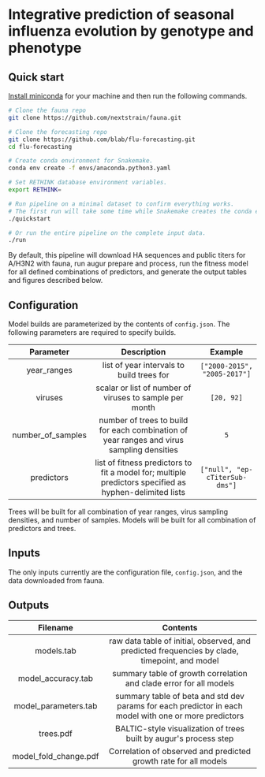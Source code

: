 # Integrative prediction of seasonal influenza evolution by genotype and phenotype

## Quick start

[Install miniconda](https://conda.io/miniconda.html) for your machine and then run the following commands.

```bash
# Clone the fauna repo
git clone https://github.com/nextstrain/fauna.git

# Clone the forecasting repo
git clone https://github.com/blab/flu-forecasting.git
cd flu-forecasting

# Create conda environment for Snakemake.
conda env create -f envs/anaconda.python3.yaml

# Set RETHINK database environment variables.
export RETHINK=

# Run pipeline on a minimal dataset to confirm everything works.
# The first run will take some time while Snakemake creates the conda environments it needs.
./quickstart

# Or run the entire pipeline on the complete input data.
./run
```

By default, this pipeline will download HA sequences and public titers for A/H3N2 with fauna, run augur prepare and process, run the fitness model for all defined combinations of predictors, and generate the output tables and figures described below.

## Configuration

Model builds are parameterized by the contents of `config.json`.
The following parameters are required to specify builds.

| Parameter | Description | Example |
|:---:|:---:|:---:|
| year_ranges | list of year intervals to build trees for | `["2000-2015", "2005-2017"]` |
| viruses | scalar or list of number of viruses to sample per month | `[20, 92]` |
| number_of_samples | number of trees to build for each combination of year ranges and virus sampling densities | `5` |
| predictors | list of fitness predictors to fit a model for; multiple predictors specified as hyphen-delimited lists | `["null", "ep-cTiterSub-dms"]` |

Trees will be built for all combination of year ranges, virus sampling densities, and number of samples.
Models will be built for all combination of predictors and trees.

## Inputs

The only inputs currently are the configuration file, `config.json`, and the data downloaded from fauna.

## Outputs

| Filename | Contents |
|:---:|:---:|
| models.tab | raw data table of initial, observed, and predicted frequencies by clade, timepoint, and model |
| model_accuracy.tab | summary table of growth correlation and clade error for all models |
| model_parameters.tab | summary table of beta and std dev params for each predictor in each model with one or more predictors |
| trees.pdf | BALTIC-style visualization of trees built by augur's process step |
| model_fold_change.pdf | Correlation of observed and predicted growth rate for all models |
